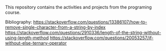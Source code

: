 This repository contains the activities and projects from the programing course.



Bibliography:
https://stackoverflow.com/questions/13386107/how-to-remove-single-character-from-a-string-by-index
https://stackoverflow.com/questions/2910336/length-of-the-string-without-using-length-method
https://stackoverflow.com/questions/20053257/if-without-else-ternary-operator
